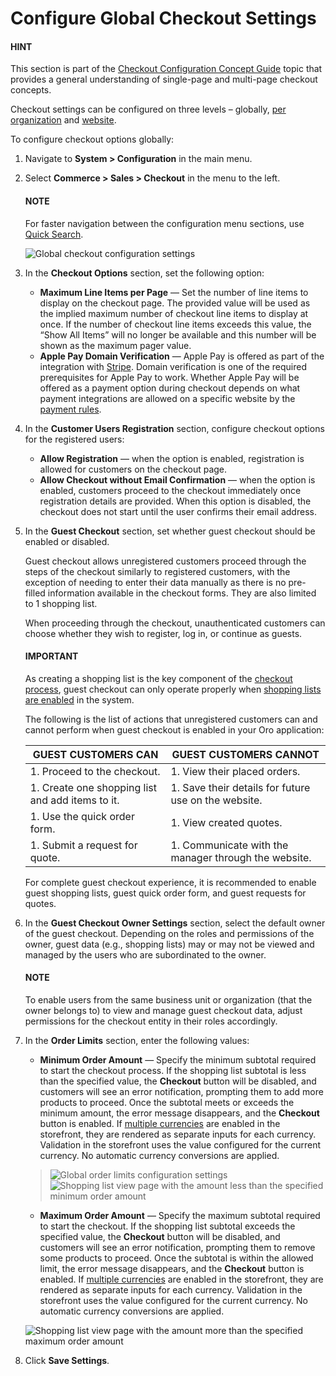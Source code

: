 <a id="admin-guide-system-configuration-commerce-sales-checkout-single-page-checkout"></a>

<a id="user-guide-system-configuration-commerce-sales-checkout-global"></a>

<a id="user-guide-system-configuration-commerce-sales-checkout"></a>

# Configure Global Checkout Settings

#### HINT
This section is part of the [Checkout Configuration Concept Guide](../../../../../concept-guides/administration/checkout/index.md#checkout-management-concept-guide) topic that provides a general understanding of single-page and multi-page checkout concepts.

Checkout settings can be configured on three levels – globally, [per organization](../../../user-management/organizations/org-configuration/commerce/sales/organization-guest-checkout.md#user-guide-system-configuration-commerce-sales-organization) and [website](../../../websites/web-configuration/commerce/sales/website-guest-checkout.md#user-guide-system-configuration-commerce-sales-checkout-website).

<!-- begin -->

To configure checkout options globally:

1. Navigate to **System > Configuration** in the main menu.
2. Select **Commerce > Sales > Checkout** in the menu to the left.

   #### NOTE
   For faster navigation between the configuration menu sections, use [Quick Search](../../quick-search.md#user-guide-system-configuration-quick-search).

   ![Global checkout configuration settings](user/img/system/config_commerce/sales/single_page_checkout_general.png)
3. In the **Checkout Options** section, set the following option:
   * **Maximum Line Items per Page** — Set the number of line items to display on the checkout page. The provided value will be used as the implied maximum number of checkout line items to display at once. If the number of checkout line items exceeds this value, the “Show All Items” will no longer be available and this number will be shown as the maximum pager value.
   * **Apple Pay Domain Verification** — Apple Pay is offered as part of the integration with [Stripe](../../../integrations/payment-integration/stripe/index.md#user-guide-payment-payment-providers-stripe-overview). Domain verification is one of the required prerequisites for Apple Pay to work. Whether Apple Pay will be offered as a payment option during checkout depends on what payment integrations are allowed on a specific website by the [payment rules](../../../payment-rules/index.md#sys-payment-rules).
4. In the **Customer Users Registration** section, configure checkout options for the registered users:
   * **Allow Registration** —  when the option is enabled, registration is allowed for customers on the checkout page.
   * **Allow Checkout without Email Confirmation** — when the option is enabled, customers proceed to the checkout immediately once registration details are provided. When this option is disabled, the checkout does not start until the user confirms their email address.
5. In the **Guest Checkout** section, set whether guest checkout should be enabled or disabled.

   Guest checkout allows unregistered customers proceed through the steps of the checkout similarly to registered customers, with the exception of needing to enter their data manually as there is no pre-filled information available in the checkout forms. They are also limited to 1 shopping list.

   When proceeding through the checkout, unauthenticated customers can choose whether they wish to register, log in, or continue as guests.

   #### IMPORTANT
   As creating a shopping list is the key component of the [checkout process](../../../../../storefront/checkout/index.md#frontstore-guide-orders-checkout), guest checkout can only operate properly when [shopping lists are enabled](global-shopping-list.md#user-guide-system-configuration-commerce-sales-shopping-list-global) in the system.

   The following is the list of actions that unregistered customers can and cannot perform when guest checkout is enabled in your Oro application:

   | GUEST CUSTOMERS CAN                              | GUEST CUSTOMERS CANNOT                               |
   |--------------------------------------------------|------------------------------------------------------|
   | 1. Proceed to the checkout.                      | 1. View their placed orders.                         |
   | 1. Create one shopping list and add items to it. | 1. Save their details for future use on the website. |
   | 1. Use the quick order form.                     | 1. View created quotes.                              |
   | 1. Submit a request for quote.                   | 1. Communicate with the manager through the website. |

   For complete guest checkout experience, it is recommended to enable guest shopping lists, guest quick order form, and guest requests for quotes.
6. In the **Guest Checkout Owner Settings** section, select the default owner of the guest checkout. Depending on the roles and permissions of the owner, guest data (e.g., shopping lists) may or may not be viewed and managed by the users who are subordinated to the owner.

   #### NOTE
   To enable users from the same business unit or organization (that the owner belongs to) to view and manage guest checkout data, adjust permissions for the checkout entity in their roles accordingly.
7. In the **Order Limits** section, enter the following values:
   * **Minimum Order Amount** — Specify the minimum subtotal required to start the checkout process. If the shopping list subtotal is less than the specified value, the **Checkout** button will be disabled, and customers will see an error notification, prompting them to add more products to proceed. Once the subtotal meets or exceeds the minimum amount, the error message disappears, and the **Checkout** button is enabled. If [multiple currencies](../../system/general-setup/global-currency.md#sys-config-sysconfig-general-setup-currency) are enabled in the storefront, they are rendered as separate inputs for each currency. Validation in the storefront uses the value configured for the current currency. No automatic currency conversions are applied.

   > ![Global order limits configuration settings](user/img/system/config_commerce/sales/order-limits-config.png)![Shopping list view page with the amount less than the specified minimum order amount](user/img/system/config_commerce/sales/minimum-order-storefront.png)
   * **Maximum Order Amount** — Specify the maximum subtotal required to start the checkout. If the shopping list subtotal exceeds the specified value, the **Checkout** button will be disabled, and customers will see an error notification, prompting them to remove some products to proceed. Once the subtotal is within the allowed limit, the error message disappears, and the **Checkout** button is enabled. If [multiple currencies](../../system/general-setup/global-currency.md#sys-config-sysconfig-general-setup-currency) are enabled in the storefront, they are rendered as separate inputs for each currency. Validation in the storefront uses the value configured for the current currency. No automatic currency conversions are applied.

   ![Shopping list view page with the amount more than the specified maximum order amount](user/img/system/config_commerce/sales/maximum-order-storefront.png)
8. Click **Save Settings**.

<!-- finish -->
